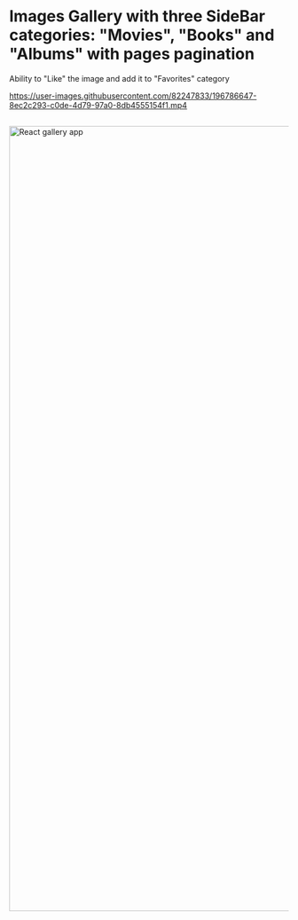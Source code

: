 # Images Gallery with three SideBar categories: "Movies", "Books" and "Albums" with pages pagination 

Ability to "Like" the image and add it to "Favorites" category 

https://user-images.githubusercontent.com/82247833/196786647-8ec2c293-c0de-4d79-97a0-8db4555154f1.mp4


## 

<img width="1416" alt="React gallery app" src="https://user-images.githubusercontent.com/82247833/179423683-a8b6894c-603f-4818-adde-3090e7ab5175.png"> 
